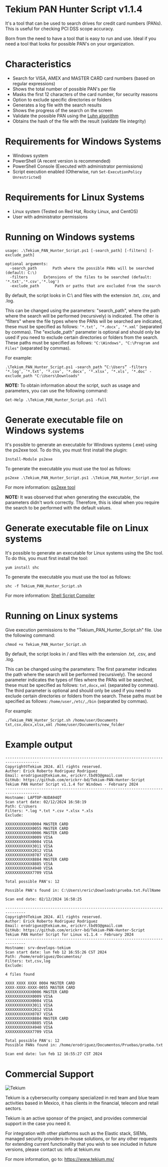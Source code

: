 # Tekium PAN Hunter Script v1.1.4

It's a tool that can be used to search drives for credit card numbers (PANs). This is useful for checking PCI DSS scope accuracy.

Born from the need to have a tool that is easy to run and use. Ideal if you need a tool that looks for possible PAN's on your organization.

# Characteristics
- Search for VISA, AMEX and MASTER CARD card numbers (based on regular expressions)
- Shows the total number of possible PAN's per file
- Masks the first 12 characters of the card number, for security reasons
- Option to exclude specific directories or folders
- Generates a log file with the search results
- Shows the progress of the search on the screen
- Validate the possible PAN using the [Luhn algorithm](https://es.wikipedia.org/wiki/Algoritmo_de_Luhn)
- Obtains the hash of the file with the result (validate file integrity)

# Requirements for Windows Systems
- Windows system
- PowerShell (A recent version is recommended)
- PowerShell Console (Executed with administrator permissions)
- Script execution enabled (Otherwise, run `Set-ExecutionPolicy Unrestricted`)

# Requirements for Linux Systems
- Linux system (Tested on Red Hat, Rocky Linux, and CentOS)
- User with administrator permissions

# Running on Windows systems

```
usage: .\Tekium_PAN_Hunter_Script.ps1 [-search_path] [-filters] [-exclude_path]

optional arguments:
  -search_path       Path where the possible PANs will be searched (default: C:\)
  -filters       Extensions of the files to be searched (default: '*.txt','*.csv','*.log')
  -exclude_path       Path or paths that are excluded from the search
```

By default, the script looks in C:\ and files with the extension .txt, .csv, and .log. 

This can be changed using the parameters: "search_path", where the path where the search will be performed (recursively) is indicated. The other is "filters" where the file types where the PANs will be searched are indicated, these must be specified as follows: `‘*.txt’, ‘*.docx’, ‘*.xml’` (separated by commas). The "exclude_path" parameter is optional and should only be used if you need to exclude certain directories or folders from the search. These paths must be specified as follows: `"C:\Windows", "C:\Program and Files"` (separated by commas).

For example:

`.\Tekium_PAN_Hunter_Script.ps1 -search_path “C:\Users” -filters ‘*.log’, ‘*.txt’, ‘*.csv’, ‘*.docx’, ‘*.xlsx’, ‘*.xls’, ‘*.doc’ -exclude_path "C:\Users\Downloads"`

**NOTE:** To obtain information about the script, such as usage and parameters, you can use the following command:

`Get-Help .\Tekium_PAN_Hunter_Script.ps1 -full`

# Generate executable file on Windows systems

It's possible to generate an executable for Windows systems (.exe) using the ps2exe tool. To do this, you must first install the plugin:

`Install-Module ps2exe`

To generate the executable you must use the tool as follows:

`ps2exe .\Tekium_PAN_Hunter_Script.ps1 .\Tekium_PAN_Hunter_Script.exe`

For more information:
[ps2exe tool](https://github.com/MScholtes/PS2EXE)

**NOTE:** It was observed that when generating the executable, the parameters didn't work correctly. Therefore, this is ideal when you require the search to be performed with the default values.

# Generate executable file on Linux systems

It's possible to generate an executable for Linux systems using the Shc tool. To do this, you must first install the tool:

`yum install shc`

To generate the executable you must use the tool as follows:

`shc -f Tekium_PAN_Hunter_Script.sh` 

For more information:
[Shell Script Compiler](https://github.com/neurobin/shc)

# Running on Linux systems

Give execution permissions to the "Tekium_PAN_Hunter_Script.sh" file. Use the following command:

`chmod +x Tekium_PAN_Hunter_Script.sh`

By default, the script looks in / and files with the extension .txt, .csv, and .log. 

This can be changed using the parameters: The first parameter indicates the path where the search will be performed (recursively). The second parameter indicates the types of files where the PANs will be searched, these must be specified as follows: `txt,docx,xml` (separated by commas). The third parameter is optional and should only be used if you need to exclude certain directories or folders from the search. These paths must be specified as follows: `/home/user,/etc/,/bin` (separated by commas).

For example:

`./Tekium_PAN_Hunter_Script.sh /home/user/Documents txt,csv,docx,xlsx,xml /home/user/Documents/new_folder`

# Example output

```
-------------------------------------------------------------------------------------
Copyright©Tekium 2024. All rights reserved.
Author: Erick Roberto Rodriguez Rodriguez
Email: erodriguez@tekium.mx, erickrr.tbd93@gmail.com
GitHub: https://github.com/erickrr-bd/Tekium-PAN-Hunter-Script
Tekium PAN Hunter Script v1.1.4 for Windows - February 2024
-------------------------------------------------------------------------------------
Hostname: LAPTOP-NUDA94QT
Scan start date: 02/12/2024 16:58:19
Path: C:\Users
Filters: *.log *.txt *.csv *.xlsx *.xls
Exclude: 

XXXXXXXXXXXX0004 MASTER CARD
XXXXXXXXXXXX0055 MASTER CARD
XXXXXXXXXXXX0006 MASTER CARD
XXXXXXXXXXXX0009 VISA
XXXXXXXXXXXX0004 VISA
XXXXXXXXXXXX3011 VISA
XXXXXXXXXXXX2012 VISA
XXXXXXXXXXXX0787 VISA
XXXXXXXXXXXX8884 MASTER CARD
XXXXXXXXXXXX8885 VISA
XXXXXXXXXXXX4940 VISA
XXXXXXXXXXXX7709 VISA

Total possible PAN's: 12

Possible PAN's found in: C:\Users\reric\Downloads\prueba.txt.FullName

Scan end date: 02/12/2024 16:58:25
```
```
-------------------------------------------------------------------------------
Copyright©Tekium 2024. All rights reserved.
Author: Erick Roberto Rodriguez Rodriguez
Email: erodriguez@tekium.mx, erickrr.tbd93@gmail.com
GitHub: https://github.com/erickrr-bd/Tekium-PAN-Hunter-Script
Tekium PAN Hunter Script for Linux v1.1.4 - February 2024
-------------------------------------------------------------------------------
Hostname: srv-develops-tekium
Scan start date: lun feb 12 16:55:26 CST 2024
Path: /home/erodriguez/Documentos/
Filters: txt,csv,log
Exclude:

4 files found

XXXX XXXX XXXX 0004 MASTER CARD
XXXX-XXXX-XXXX-0055 MASTER CARD
XXXXXXXXXXXX0006 MASTER CARD
XXXXXXXXXXXX0009 VISA
XXXXXXXXXXXX0004 VISA
XXXXXXXXXXXX3011 VISA
XXXXXXXXXXXX2012 VISA
XXXXXXXXXXXX0787 VISA
XXXXXXXXXXXX8884 MASTER CARD
XXXXXXXXXXXX8885 VISA
XXXXXXXXXXXX4940 VISA
XXXXXXXXXXXX7709 VISA

Total possible PAN's: 12
Possible PANs found in: /home/erodriguez/Documentos/Pruebas/prueba.txt

Scan end date: lun feb 12 16:55:27 CST 2024
```

# Commercial Support
![Tekium](https://github.com/unmanarc/uAuditAnalyzer2/blob/master/art/tekium_slogo.jpeg)

Tekium is a cybersecurity company specialized in red team and blue team activities based in Mexico, it has clients in the financial, telecom and retail sectors.

Tekium is an active sponsor of the project, and provides commercial support in the case you need it.

For integration with other platforms such as the Elastic stack, SIEMs, managed security providers in-house solutions, or for any other requests for extending current functionality that you wish to see included in future versions, please contact us: info at tekium.mx

For more information, go to: https://www.tekium.mx/
